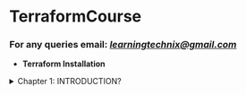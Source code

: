 # TerraformCourse

### For any queries email: *learningtechnix@gmail.com*

- **Terraform Installation**

<details>
<summary>Chapter 1: INTRODUCTION?</summary>
     <ul><li>About terraform</li>
  <li>Pre-requisite</li>
     <li>Installation on Linux</li>
     <li>Installation on windows (optional)</li>
</ul>
</details>

